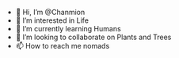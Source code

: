 - 👋 Hi, I’m @Chanmion
- 👀 I’m interested in Life
- 🌱 I’m currently learning Humans
- 💞️ I’m looking to collaborate on Plants and Trees
- 📫 How to reach me nomads

<!---
Chanmion/Chanmion is a ✨ special ✨ repository because its `README.md` (this file) appears on your GitHub profile.
You can click the Preview link to take a look at your changes.
--->
